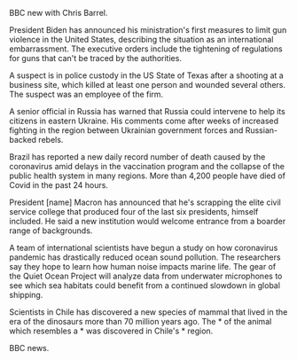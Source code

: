 BBC new with Chris Barrel.

President Biden has announced his ministration's first measures to limit gun violence in the United States, describing the situation as an international embarrassment. The executive orders include the tightening of regulations for guns that can't be traced by the authorities.

A suspect is in police custody in the US State of Texas after a shooting at a business site, which killed at least one person and wounded several others. The suspect was an employee of the firm.

A senior official in Russia has warned that Russia could intervene to help its citizens in eastern Ukraine. His comments come after weeks of increased fighting in the region between Ukrainian government forces and Russian-backed rebels.

Brazil has reported a new daily record number of death caused by the coronavirus amid delays in the vaccination program and the collapse of the public health system in many regions. More than 4,200 people have died of Covid in the past 24 hours.

President [name] Macron has announced that he's scrapping the elite civil service college that produced four of the last six presidents, himself included. He said a new institution would welcome entrance from a boarder range of backgrounds.

A team of international scientists have begun a study on how coronavirus pandemic has drastically reduced ocean sound pollution. The researchers say they hope to learn how human noise impacts marine life. The gear of the Quiet Ocean Project will analyze data from underwater microphones to see which sea habitats could benefit from a continued slowdown in global shipping.

Scientists in Chile has discovered a new species of mammal that lived in the era of the dinosaurs more than 70 million years ago. The * of the animal which resembles a * was discovered in Chile's * region. 

BBC news.
